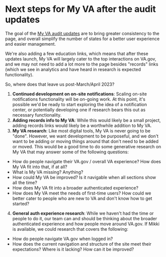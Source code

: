 # Next steps for My VA after the audit updates

The goal of the [My VA audit updates](https://github.com/department-of-veterans-affairs/va.gov-team/tree/master/products/identity-personalization/my-va/2022-audit#readme) are to bring greater consistency to the page, and overall simplify the number of states for a better user experience and easier management. 

We're also adding a few education links, which means that after these updates launch, My VA will largely cater to the top interactions on VA.gov, and we may not need to add a lot more to the page besides "records" links (which we see in analytics and have heard in research is expected functionality).

So, where does that leave us post-March/April 2023?

1. **Continued development on on-site notifications**: Scaling on-site notifications functionality will be on-going work. At this point, it's possible we'd be ready to start exploring the idea of a notification center, or potentially developing one if research bears this out as necessary functionality.
2. **Adding records info to My VA**: While this would likely be a small project, adding records links would likely be a worthwhile addition to My VA.
3. **My VA research**: Like most digital tools, My VA is never going to be "done". However, we want development to be purposeful, and we don't want to be adding or moving things around that don't need to be added or moved. This would be a good time to do some generative research on My VA that may answer some of the following questions:
  - How do people navigate their VA.gov / overall VA experience? How does My VA fit into that, if at all?
  - What is My VA missing? Anything?
  - How could My VA be improved? Is it navigable when all sections show all the time? 
  - How does My VA fit into a broader authenticated experience?
  - How does My VA meet the needs of first-time users? How could we better cater to people who are new to VA and don't know how to get started?
4. **General auth experience research**: While we haven't had the time or people to do it, our team can and should be thinking about the broader authenticated experience and how people move around VA.gov. If Mikki is available, we could research that covers the following:
  - How do people navigate VA.gov when logged in?
  - How does the current navigation and structure of the site meet their expectations? Where is it lacking? How can it be improved?
